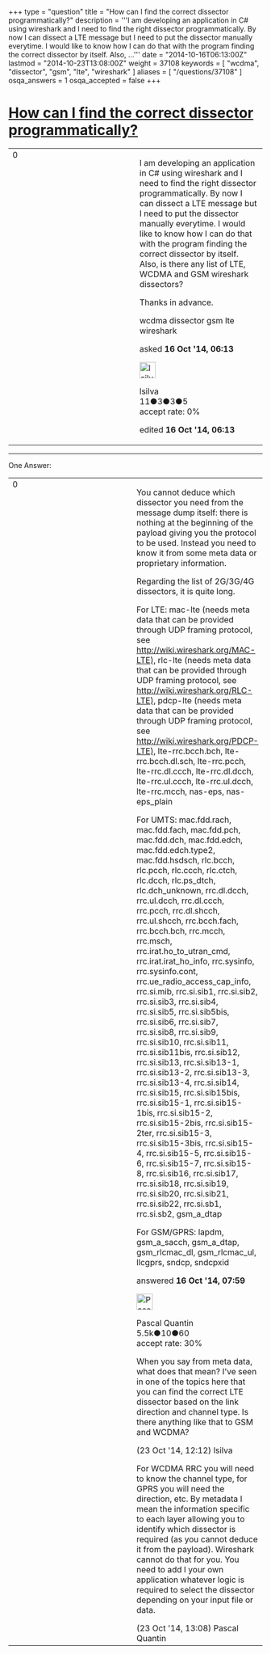 +++
type = "question"
title = "How can I find the correct dissector programmatically?"
description = '''I am developing an application in C# using wireshark and I need to find the right dissector programmatically. By now I can dissect a LTE message but I need to put the dissector manually everytime. I would like to know how I can do that with the program finding the correct dissector by itself. Also, ...'''
date = "2014-10-16T06:13:00Z"
lastmod = "2014-10-23T13:08:00Z"
weight = 37108
keywords = [ "wcdma", "dissector", "gsm", "lte", "wireshark" ]
aliases = [ "/questions/37108" ]
osqa_answers = 1
osqa_accepted = false
+++

<div class="headNormal">

# [How can I find the correct dissector programmatically?](/questions/37108/how-can-i-find-the-correct-dissector-programmatically)

</div>

<div id="main-body">

<div id="askform">

<table id="question-table" style="width:100%;"><colgroup><col style="width: 50%" /><col style="width: 50%" /></colgroup><tbody><tr class="odd"><td style="width: 30px; vertical-align: top"><div class="vote-buttons"><span id="post-37108-upvote" class="ajax-command post-vote up" rel="nofollow" title="I like this post (click again to cancel)"> </span><div id="post-37108-score" class="post-score" title="current number of votes">0</div><span id="post-37108-downvote" class="ajax-command post-vote down" rel="nofollow" title="I dont like this post (click again to cancel)"> </span> <span id="favorite-mark" class="ajax-command favorite-mark" rel="nofollow" title="mark/unmark this question as favorite (click again to cancel)"> </span><div id="favorite-count" class="favorite-count"></div></div></td><td><div id="item-right"><div class="question-body"><p>I am developing an application in C# using wireshark and I need to find the right dissector programmatically. By now I can dissect a LTE message but I need to put the dissector manually everytime. I would like to know how I can do that with the program finding the correct dissector by itself. Also, is there any list of LTE, WCDMA and GSM wireshark dissectors?</p><p>Thanks in advance.</p></div><div id="question-tags" class="tags-container tags"><span class="post-tag tag-link-wcdma" rel="tag" title="see questions tagged &#39;wcdma&#39;">wcdma</span> <span class="post-tag tag-link-dissector" rel="tag" title="see questions tagged &#39;dissector&#39;">dissector</span> <span class="post-tag tag-link-gsm" rel="tag" title="see questions tagged &#39;gsm&#39;">gsm</span> <span class="post-tag tag-link-lte" rel="tag" title="see questions tagged &#39;lte&#39;">lte</span> <span class="post-tag tag-link-wireshark" rel="tag" title="see questions tagged &#39;wireshark&#39;">wireshark</span></div><div id="question-controls" class="post-controls"></div><div class="post-update-info-container"><div class="post-update-info post-update-info-user"><p>asked <strong>16 Oct '14, 06:13</strong></p><img src="https://secure.gravatar.com/avatar/4de92f5cbacdafb96fdad81319ad4341?s=32&amp;d=identicon&amp;r=g" class="gravatar" width="32" height="32" alt="lsilva&#39;s gravatar image" /><p><span>lsilva</span><br />
<span class="score" title="11 reputation points">11</span><span title="3 badges"><span class="badge1">●</span><span class="badgecount">3</span></span><span title="3 badges"><span class="silver">●</span><span class="badgecount">3</span></span><span title="5 badges"><span class="bronze">●</span><span class="badgecount">5</span></span><br />
<span class="accept_rate" title="Rate of the user&#39;s accepted answers">accept rate:</span> <span title="lsilva has no accepted answers">0%</span></p></div><div class="post-update-info post-update-info-edited"><p><span> edited <strong>16 Oct '14, 06:13</strong> </span></p></div></div><div id="comments-container-37108" class="comments-container"></div><div id="comment-tools-37108" class="comment-tools"></div><div class="clear"></div><div id="comment-37108-form-container" class="comment-form-container"></div><div class="clear"></div></div></td></tr></tbody></table>

------------------------------------------------------------------------

<div class="tabBar">

<span id="sort-top"></span>

<div class="headQuestions">

One Answer:

</div>

</div>

<span id="37112"></span>

<div id="answer-container-37112" class="answer">

<table style="width:100%;"><colgroup><col style="width: 50%" /><col style="width: 50%" /></colgroup><tbody><tr class="odd"><td style="width: 30px; vertical-align: top"><div class="vote-buttons"><span id="post-37112-upvote" class="ajax-command post-vote up" rel="nofollow" title="I like this post (click again to cancel)"> </span><div id="post-37112-score" class="post-score" title="current number of votes">0</div><span id="post-37112-downvote" class="ajax-command post-vote down" rel="nofollow" title="I dont like this post (click again to cancel)"> </span></div></td><td><div class="item-right"><div class="answer-body"><p>You cannot deduce which dissector you need from the message dump itself: there is nothing at the beginning of the payload giving you the protocol to be used. Instead you need to know it from some meta data or proprietary information.</p><p>Regarding the list of 2G/3G/4G dissectors, it is quite long.</p><p>For LTE: mac-lte (needs meta data that can be provided through UDP framing protocol, see <a href="http://wiki.wireshark.org/MAC-LTE),">http://wiki.wireshark.org/MAC-LTE),</a> rlc-lte (needs meta data that can be provided through UDP framing protocol, see <a href="http://wiki.wireshark.org/RLC-LTE),">http://wiki.wireshark.org/RLC-LTE),</a> pdcp-lte (needs meta data that can be provided through UDP framing protocol, see <a href="http://wiki.wireshark.org/PDCP-LTE),">http://wiki.wireshark.org/PDCP-LTE),</a> lte-rrc.bcch.bch, lte-rrc.bcch.dl.sch, lte-rrc.pcch, lte-rrc.dl.ccch, lte-rrc.dl.dcch, lte-rrc.ul.ccch, lte-rrc.ul.dcch, lte-rrc.mcch, nas-eps, nas-eps_plain</p><p>For UMTS: mac.fdd.rach, mac.fdd.fach, mac.fdd.pch, mac.fdd.dch, mac.fdd.edch, mac.fdd.edch.type2, mac.fdd.hsdsch, rlc.bcch, rlc.pcch, rlc.ccch, rlc.ctch, rlc.dcch, rlc.ps_dtch, rlc.dch_unknown, rrc.dl.dcch, rrc.ul.dcch, rrc.dl.ccch, rrc.pcch, rrc.dl.shcch, rrc.ul.shcch, rrc.bcch.fach, rrc.bcch.bch, rrc.mcch, rrc.msch, rrc.irat.ho_to_utran_cmd, rrc.irat.irat_ho_info, rrc.sysinfo, rrc.sysinfo.cont, rrc.ue_radio_access_cap_info, rrc.si.mib, rrc.si.sib1, rrc.si.sib2, rrc.si.sib3, rrc.si.sib4, rrc.si.sib5, rrc.si.sib5bis, rrc.si.sib6, rrc.si.sib7, rrc.si.sib8, rrc.si.sib9, rrc.si.sib10, rrc.si.sib11, rrc.si.sib11bis, rrc.si.sib12, rrc.si.sib13, rrc.si.sib13-1, rrc.si.sib13-2, rrc.si.sib13-3, rrc.si.sib13-4, rrc.si.sib14, rrc.si.sib15, rrc.si.sib15bis, rrc.si.sib15-1, rrc.si.sib15-1bis, rrc.si.sib15-2, rrc.si.sib15-2bis, rrc.si.sib15-2ter, rrc.si.sib15-3, rrc.si.sib15-3bis, rrc.si.sib15-4, rrc.si.sib15-5, rrc.si.sib15-6, rrc.si.sib15-7, rrc.si.sib15-8, rrc.si.sib16, rrc.si.sib17, rrc.si.sib18, rrc.si.sib19, rrc.si.sib20, rrc.si.sib21, rrc.si.sib22, rrc.si.sb1, rrc.si.sb2, gsm_a_dtap</p><p>For GSM/GPRS: lapdm, gsm_a_sacch, gsm_a_dtap, gsm_rlcmac_dl, gsm_rlcmac_ul, llcgprs, sndcp, sndcpxid</p></div><div class="answer-controls post-controls"></div><div class="post-update-info-container"><div class="post-update-info post-update-info-user"><p>answered <strong>16 Oct '14, 07:59</strong></p><img src="https://secure.gravatar.com/avatar/713f24fd877861260b71ecd455018625?s=32&amp;d=identicon&amp;r=g" class="gravatar" width="32" height="32" alt="Pascal%20Quantin&#39;s gravatar image" /><p><span>Pascal Quantin</span><br />
<span class="score" title="5544 reputation points"><span>5.5k</span></span><span title="10 badges"><span class="silver">●</span><span class="badgecount">10</span></span><span title="60 badges"><span class="bronze">●</span><span class="badgecount">60</span></span><br />
<span class="accept_rate" title="Rate of the user&#39;s accepted answers">accept rate:</span> <span title="Pascal Quantin has 92 accepted answers">30%</span></p></div></div><div id="comments-container-37112" class="comments-container"><span id="37317"></span><div id="comment-37317" class="comment"><div id="post-37317-score" class="comment-score"></div><div class="comment-text"><p>When you say from meta data, what does that mean? I've seen in one of the topics here that you can find the correct LTE dissector based on the link direction and channel type. Is there anything like that to GSM and WCDMA?</p></div><div id="comment-37317-info" class="comment-info"><span class="comment-age">(23 Oct '14, 12:12)</span> <span class="comment-user userinfo">lsilva</span></div></div><span id="37319"></span><div id="comment-37319" class="comment"><div id="post-37319-score" class="comment-score"></div><div class="comment-text"><p>For WCDMA RRC you will need to know the channel type, for GPRS you will need the direction, etc. By metadata I mean the information specific to each layer allowing you to identify which dissector is required (as you cannot deduce it from the payload). Wireshark cannot do that for you. You need to add I your own application whatever logic is required to select the dissector depending on your input file or data.</p></div><div id="comment-37319-info" class="comment-info"><span class="comment-age">(23 Oct '14, 13:08)</span> <span class="comment-user userinfo">Pascal Quantin</span></div></div></div><div id="comment-tools-37112" class="comment-tools"></div><div class="clear"></div><div id="comment-37112-form-container" class="comment-form-container"></div><div class="clear"></div></div></td></tr></tbody></table>

</div>

<div class="paginator-container-left">

</div>

</div>

</div>

